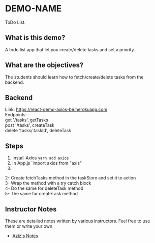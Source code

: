 # DEMO-NAME

ToDo List.

## What is this demo?

A todo list app that let you create/delete tasks and set a priority.

## What are the objectives?

The students should learn how to fetch/create/delete tasks from the backend.

## Backend

Link: https://react-demo-axios-be.herokuapp.com
<br/>
Endpoints:
<br/>
get '/tasks', getTasks
<br/>
post '/tasks', createTask
<br/>
delete 'tasks/:taskId', deleteTask

## Steps

1. Install Axios `yarn add axios` 
2. in App.js `import axios from "axis"
3. 
2- Create fetchTasks method in the taskStore and set it to action
<br/>
3- Wrap the method with a try catch block
<br/>
4- Do the same for deleteTask method
<br/>
5- The same for createTask method

## Instructor Notes

These are detailed notes written by various instructors. Feel free to use them or write your own.

- [Aziz's Notes](https://github.com/JoinCODED/DEMO-Template/blob/main/aziz.md)
